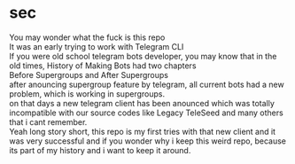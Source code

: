 # sec
You may wonder what the fuck is this repo \
It was an early trying to work with Telegram CLI\
If you were old school telegram bots developer, you may know that in the old times, History of Making Bots had two chapters\
Before Supergroups and After Supergroups\
after anouncing supergroup feature by telegram, all current bots had a new problem, which is working in supergroups.\
on that days a new telegram client has been anounced which was totally incompatible with our source codes like Legacy TeleSeed and many others that i cant remember.\
Yeah long story short, this repo is my first tries with that new client and it was very successful and if you wonder why i keep this weird repo, because its part of my history and i want to keep it around.
